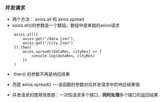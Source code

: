 ### 并发请求
* 两个方法： axios.all 和 axios.spread
* axios.all()的参数是一个数组，数组中是单独的axios请求
```
    axios.all([
        axios.get("/data.json"),
        axios.get("/city.json")
    ]).then(
        axios.spread((dataRes, cityRes) => {
            console.log(dataRes, cityRes)
        })
    )
```

* .then() 的参数不再是响应结果
* 而是 axios.spread() ---该函数的参数对应并发请求中的响应结果值 


* 并发请求的使用场景是：一次性请求多个接口，**同时处理**多个接口的返回结果

